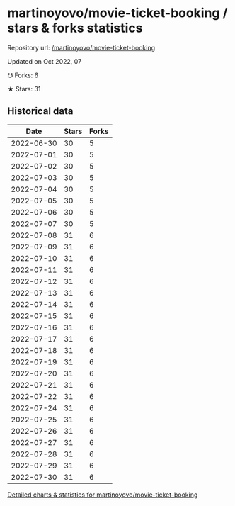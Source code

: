 # martinoyovo/movie-ticket-booking / stars & forks statistics

Repository url: [/martinoyovo/movie-ticket-booking](https://github.com/martinoyovo/movie-ticket-booking)

Updated on Oct 2022, 07

☋ Forks: 6

★ Stars: 31

## Historical data
| Date | Stars | Forks |
|------|-------|-------|
| 2022-06-30 | 30 | 5 | 
| 2022-07-01 | 30 | 5 | 
| 2022-07-02 | 30 | 5 | 
| 2022-07-03 | 30 | 5 | 
| 2022-07-04 | 30 | 5 | 
| 2022-07-05 | 30 | 5 | 
| 2022-07-06 | 30 | 5 | 
| 2022-07-07 | 30 | 5 | 
| 2022-07-08 | 31 | 6 | 
| 2022-07-09 | 31 | 6 | 
| 2022-07-10 | 31 | 6 | 
| 2022-07-11 | 31 | 6 | 
| 2022-07-12 | 31 | 6 | 
| 2022-07-13 | 31 | 6 | 
| 2022-07-14 | 31 | 6 | 
| 2022-07-15 | 31 | 6 | 
| 2022-07-16 | 31 | 6 | 
| 2022-07-17 | 31 | 6 | 
| 2022-07-18 | 31 | 6 | 
| 2022-07-19 | 31 | 6 | 
| 2022-07-20 | 31 | 6 | 
| 2022-07-21 | 31 | 6 | 
| 2022-07-22 | 31 | 6 | 
| 2022-07-24 | 31 | 6 | 
| 2022-07-25 | 31 | 6 | 
| 2022-07-26 | 31 | 6 | 
| 2022-07-27 | 31 | 6 | 
| 2022-07-28 | 31 | 6 | 
| 2022-07-29 | 31 | 6 | 
| 2022-07-30 | 31 | 6 | 


[Detailed charts & statistics for martinoyovo/movie-ticket-booking](https://reviewgithub.com/rep/martinoyovo/movie-ticket-booking)
